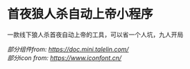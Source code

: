 # 首夜狼人杀自动上帝小程序
一款线下狼人杀首夜自动上帝的工具，可以省一个人坑，九人开局

*部分组件from: https://doc.mini.talelin.com/*    
*部分icon from: https://www.iconfont.cn/*
